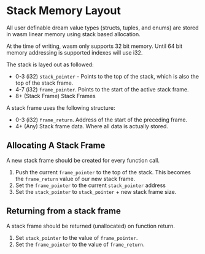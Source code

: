 # Stack Memory Layout

All user definable dream value types (structs, tuples, and enums) are stored in wasm linear
memory using stack based allocation.

At the time of writing, wasm only supports 32 bit memory. Until 64 bit memory addressing
is supported indexes will use i32.

The stack is layed out as followed:
- 0-3 (i32) `stack_pointer` - Points to the top of the stack, which is also the top of the stack frame.
- 4-7 (i32) `frame_pointer`. Points to the start of the active stack frame.
- 8+ (Stack Frame) Stack Frames

A stack frame uses the following structure:
- 0-3 (i32) `frame_return`. Address of the start of the preceding frame.
- 4+ (Any) Stack frame data. Where all data is actually stored.

## Allocating A Stack Frame

A new stack frame should be created for every function call.

1. Push the current `frame_pointer` to the top of the stack. This becomes the `frame_return`
   value of our new stack frame.
2. Set the `frame_pointer` to the current `stack_pointer` address
3. Set the `stack_pointer` to `stack_pointer` + new stack frame size.

## Returning from a stack frame

A stack frame should be returned (unallocated) on function return.

1. Set `stack_pointer` to the value of `frame_pointer`.
2. Set the `frame_pointer` to the value of `frame_return`.
